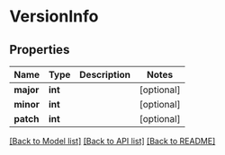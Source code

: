 # VersionInfo

## Properties
Name | Type | Description | Notes
------------ | ------------- | ------------- | -------------
**major** | **int** |  | [optional] 
**minor** | **int** |  | [optional] 
**patch** | **int** |  | [optional] 

[[Back to Model list]](../README.md#documentation-for-models) [[Back to API list]](../README.md#documentation-for-api-endpoints) [[Back to README]](../README.md)


